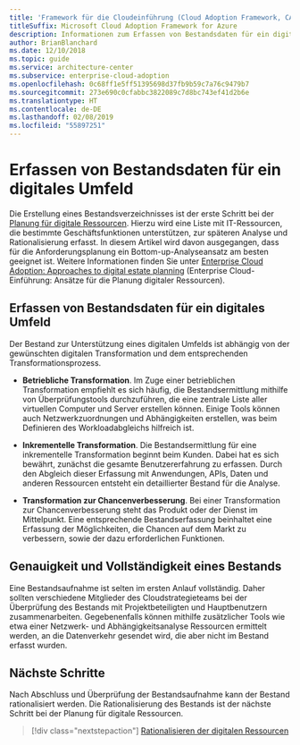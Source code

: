 ```yaml
---
title: 'Framework für die Cloudeinführung (Cloud Adoption Framework, CAF): Erfassen von Bestandsdaten für ein digitales Umfeld'
titleSuffix: Microsoft Cloud Adoption Framework for Azure
description: Informationen zum Erfassen von Bestandsdaten für ein digitales Umfeld.
author: BrianBlanchard
ms.date: 12/10/2018
ms.topic: guide
ms.service: architecture-center
ms.subservice: enterprise-cloud-adoption
ms.openlocfilehash: 0c68ff1e5ff51395698d37fb9b59c7a76c9479b7
ms.sourcegitcommit: 273e690c0cfabbc3822089c7d8bc743ef41d2b6e
ms.translationtype: HT
ms.contentlocale: de-DE
ms.lasthandoff: 02/08/2019
ms.locfileid: "55897251"
---
```

# <a name="gather-inventory-data-for-a-digital-estate"></a>Erfassen von Bestandsdaten für ein digitales Umfeld

Die Erstellung eines Bestandsverzeichnisses ist der erste Schritt bei der [Planung für digitale Ressourcen](overview.md). Hierzu wird eine Liste mit IT-Ressourcen, die bestimmte Geschäftsfunktionen unterstützen, zur späteren Analyse und Rationalisierung erfasst. In diesem Artikel wird davon ausgegangen, dass für die Anforderungsplanung ein Bottom-up-Analyseansatz am besten geeignet ist. Weitere Informationen finden Sie unter [Enterprise Cloud Adoption: Approaches to digital estate planning](./approach.md) (Enterprise Cloud-Einführung: Ansätze für die Planung digitaler Ressourcen).

## <a name="take-inventory-of-a-digital-estate"></a>Erfassen von Bestandsdaten für ein digitales Umfeld

Der Bestand zur Unterstützung eines digitalen Umfelds ist abhängig von der gewünschten digitalen Transformation und dem entsprechenden Transformationsprozess.

- **Betriebliche Transformation**. Im Zuge einer betrieblichen Transformation empfiehlt es sich häufig, die Bestandsermittlung mithilfe von Überprüfungstools durchzuführen, die eine zentrale Liste aller virtuellen Computer und Server erstellen können. Einige Tools können auch Netzwerkzuordnungen und Abhängigkeiten erstellen, was beim Definieren des Workloadabgleichs hilfreich ist.

- **Inkrementelle Transformation**. Die Bestandsermittlung für eine inkrementelle Transformation beginnt beim Kunden. Dabei hat es sich bewährt, zunächst die gesamte Benutzererfahrung zu erfassen. Durch den Abgleich dieser Erfassung mit Anwendungen, APIs, Daten und anderen Ressourcen entsteht ein detaillierter Bestand für die Analyse.

- **Transformation zur Chancenverbesserung**. Bei einer Transformation zur Chancenverbesserung steht das Produkt oder der Dienst im Mittelpunkt. Eine entsprechende Bestandserfassung beinhaltet eine Erfassung der Möglichkeiten, die Chancen auf dem Markt zu verbessern, sowie der dazu erforderlichen Funktionen.

## <a name="accuracy-and-completeness-of-an-inventory"></a>Genauigkeit und Vollständigkeit eines Bestands

Eine Bestandsaufnahme ist selten im ersten Anlauf vollständig. Daher sollten verschiedene Mitglieder des Cloudstrategieteams bei der Überprüfung des Bestands mit Projektbeteiligten und Hauptbenutzern zusammenarbeiten. Gegebenenfalls können mithilfe zusätzlicher Tools wie etwa einer Netzwerk- und Abhängigkeitsanalyse Ressourcen ermittelt werden, an die Datenverkehr gesendet wird, die aber nicht im Bestand erfasst wurden.

## <a name="next-steps"></a>Nächste Schritte

Nach Abschluss und Überprüfung der Bestandsaufnahme kann der Bestand rationalisiert werden. Die Rationalisierung des Bestands ist der nächste Schritt bei der Planung für digitale Ressourcen.

> [!div class="nextstepaction"]
> [Rationalisieren der digitalen Ressourcen](rationalize.md)